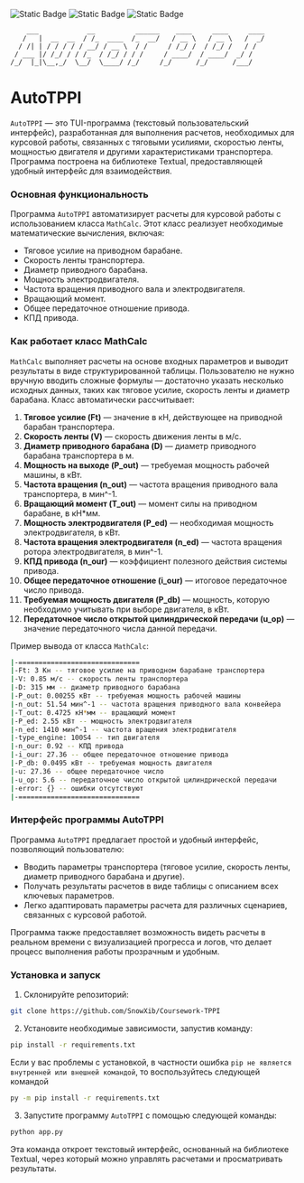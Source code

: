 ![Static Badge](https://img.shields.io/badge/python_version-3.x-brightgreen?style=flat-square)
![Static Badge](https://img.shields.io/badge/release-alpha-red?style=flat-square)
![Static Badge](https://img.shields.io/badge/textual%20version-0.81.0-purple?style=flat-square)
```
    ___            __          ______    ____     ____     ____
   /   |  __  __  / /_  ____  /_  __/   / __ \   / __ \   /  _/
  / /| | / / / / / __/ / __ \  / /     / /_/ /  / /_/ /   / /
 / ___ |/ /_/ / / /_  / /_/ / / /     / ____/  / ____/  _/ /
/_/  |_|\__,_/  \__/  \____/ /_/     /_/      /_/      /___/
```

# AutoTPPI

`AutoTPPI` — это TUI-программа (текстовый пользовательский интерфейс), разработанная для выполнения расчетов, необходимых для курсовой работы, связанных с тяговыми усилиями, скоростью ленты, мощностью двигателя и другими характеристиками транспортера. Программа построена на библиотеке Textual, предоставляющей удобный интерфейс для взаимодействия.

### Основная функциональность

Программа `AutoTPPI` автоматизирует расчеты для курсовой работы с использованием класса `MathCalc`. Этот класс реализует необходимые математические вычисления, включая:

- Тяговое усилие на приводном барабане.
- Скорость ленты транспортера.
- Диаметр приводного барабана.
- Мощность электродвигателя.
- Частота вращения приводного вала и электродвигателя.
- Вращающий момент.
- Общее передаточное отношение привода.
- КПД привода.

### Как работает класс MathCalc

`MathCalc` выполняет расчеты на основе входных параметров и выводит результаты в виде структурированной таблицы. Пользователю не нужно вручную вводить сложные формулы — достаточно указать несколько исходных данных, таких как тяговое усилие, скорость ленты и диаметр барабана. Класс автоматически рассчитывает:

1. **Тяговое усилие (Ft)** — значение в кН, действующее на приводной барабан транспортера.
2. **Скорость ленты (V)** — скорость движения ленты в м/с.
3. **Диаметр приводного барабана (D)** — диаметр приводного барабана транспортера в м.
4. **Мощность на выходе (P_out)** — требуемая мощность рабочей машины, в кВт.
5. **Частота вращения (n_out)** — частота вращения приводного вала транспортера, в мин^-1.
6. **Вращающий момент (T_out)** — момент силы на приводном барабане, в кН*мм.
7. **Мощность электродвигателя (P_ed)** — необходимая мощность электродвигателя, в кВт.
8. **Частота вращения электродвигателя (n_ed)** — частота вращения ротора электродвигателя, в мин^-1.
9. **КПД привода (n_our)** — коэффициент полезного действия системы привода.
10. **Общее передаточное отношение (i_our)** — итоговое передаточное число привода.
11. **Требуемая мощность двигателя (P_db)** — мощность, которую необходимо учитывать при выборе двигателя, в кВт.
12. **Передаточное число открытой цилиндрической передачи (u_op)** — значение передаточного числа данной передачи.

Пример вывода от класса `MathCalc`:

```bash
|-==============================
|-Ft: 3 Кн -- тяговое усилие на приводном барабане транспортера
|-V: 0.85 м/с -- скорость ленты транспортера
|-D: 315 мм -- диаметр приводного барабана
|-P_out: 0.00255 кВт -- требуемая мощность рабочей машины
|-n_out: 51.54 мин^-1 -- частота вращения приводного вала конвейера
|-T_out: 0.4725 кН*мм -- вращающий момент
|-P_ed: 2.55 кВт -- мощность электродвигателя
|-n_ed: 1410 мин^-1 -- частота вращения электродвигателя
|-type_engine: 100S4 -- тип двигателя
|-n_our: 0.92 -- КПД привода
|-i_our: 27.36 -- общее передаточное отношение привода
|-P_db: 0.0495 кВт -- требуемая мощность двигателя
|-u: 27.36 -- общее передаточное число
|-u_op: 5.6 -- передаточное число открытой цилиндрической передачи
|-error: {} -- ошибки отсутствуют
|-==============================
```

### Интерфейс программы AutoTPPI

Программа `AutoTPPI` предлагает простой и удобный интерфейс, позволяющий пользователю:
- Вводить параметры транспортера (тяговое усилие, скорость ленты, диаметр приводного барабана и другие).
- Получать результаты расчетов в виде таблицы с описанием всех ключевых параметров.
- Легко адаптировать параметры расчета для различных сценариев, связанных с курсовой работой.

Программа также предоставляет возможность видеть расчеты в реальном времени с визуализацией прогресса и логов, что делает процесс выполнения работы прозрачным и удобным.

### Установка и запуск

1. Склонируйте репозиторий:

```bash
git clone https://github.com/SnowXib/Coursework-TPPI
```

2. Установите необходимые зависимости, запустив команду:

```bash
pip install -r requirements.txt
```
Если у вас проблемы с установкой, в частности ошибка  `pip не является внутренней или внешней
командой`, то воспользуйтесь следующей командой
```bash
py -m pip install -r requirements.txt
```

3. Запустите программу `AutoTPPI` с помощью следующей команды:

```bash
python app.py
```

Эта команда откроет текстовый интерфейс, основанный на библиотеке Textual, через который можно управлять расчетами и просматривать результаты.
